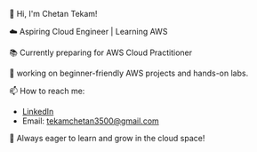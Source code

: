 <!--
## Hi there 👋

**Chetan3500/Chetan3500** is a ✨ _special_ ✨ repository because its `README.md` (this file) appears on your GitHub profile.

Here are some ideas to get you started:

- 🔭 I’m currently working on ...
- 🌱 I’m currently learning ...
- 👯 I’m looking to collaborate on ...
- 🤔 I’m looking for help with ...
- 💬 Ask me about ...
- 📫 How to reach me: ...
- 😄 Pronouns: ...
- ⚡ Fun fact: ...
-->
👋 Hi, I'm Chetan Tekam!

☁️ Aspiring Cloud Engineer | Learning AWS

📚 Currently preparing for AWS Cloud Practitioner

🔭 working on beginner-friendly AWS projects and hands-on labs.

<!--
🌱 I’m currently learning AWS Cloud Practitioner concepts.
👯 I’m looking to collaborate on beginner-friendly cloud projects.
🤔 I’m looking for help with AWS best practices and real-world use cases.
💬 Ask me about cloud computing, AWS basics, and DevOps fundamentals.
-->
📫 How to reach me:
- [LinkedIn](https://www.linkedin.com/in/chetan-tekam-71b35934a)
- Email: tekamchetan3500@gmail.com

🚀 Always eager to learn and grow in the cloud space!
